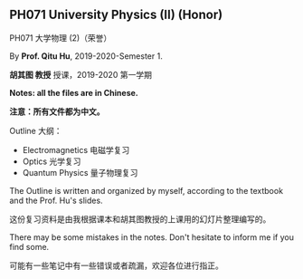 ## PH071 University Physics (II) (Honor)

PH071 大学物理 (2)（荣誉）

By **Prof. Qitu Hu**, 2019-2020-Semester 1.

**胡其图 教授** 授课，2019-2020 第一学期

**Notes: all the files are in Chinese.**

**注意：所有文件都为中文。** 

Outline 大纲：

- Electromagnetics 电磁学复习
- Optics 光学复习
- Quantum Physics 量子物理复习

The Outline is written and organized by myself, according to the textbook and the Prof. Hu's slides.

这份复习资料是由我根据课本和胡其图教授的上课用的幻灯片整理编写的。

There may be some mistakes in the notes. Don't hesitate to inform me if you find some.

可能有一些笔记中有一些错误或者疏漏，欢迎各位进行指正。

